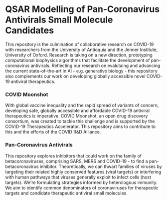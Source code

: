 # QSAR Modelling of Pan-Coronavirus Antivirals Small Molecule Candidates 
This repository is the culmination of collaborative research on COVID-19 with researchers from the University of Antioquia and the Jenner Institute, University of Oxford. Research is taking on a new direction, prototyping computational biophysics algorithms that facilitate the development of pan-coronavirus antivirals. Reflecting our research on evalutaing and advancing the current state-of-the-art in AI - e.g. generative biology -  this repository also complements our work on developing globally accessible novel COVID-19 antiviral therapeutics.
  
### COVID Moonshot

With global vaccine inequality and the rapid spread of variants of concern, developing safe, globally accessible and affordable COVID-19 antiviral therapeutics is imperative. COVID Moonshot, an open drug discovery consortium, was created to tackle this challenge and is supported by the COVID-19 Therapeutics Accelerator. This repository aims to contribute to this and the efforts of the COVID R&D Alliance.  

### Pan-Coronavirus Antivirals

This repository explores inhibitors that could work on the family of betacoronaviruses, comprising SARS, MERS and COVID-19 - to find a pan-betacoronavirus inhibitor. Theoretically, we can thwart families of viruses by targeting their related highly conserved features (viral targets) or interfering with human pathways that viruses generally exploit to infect cells (host targets). We're formulating strategies informed by heterologous immunity. We aim to identify common denominators of coronaviruses for therapeutic targets and candidate therapeutic antiviral small molecules.
